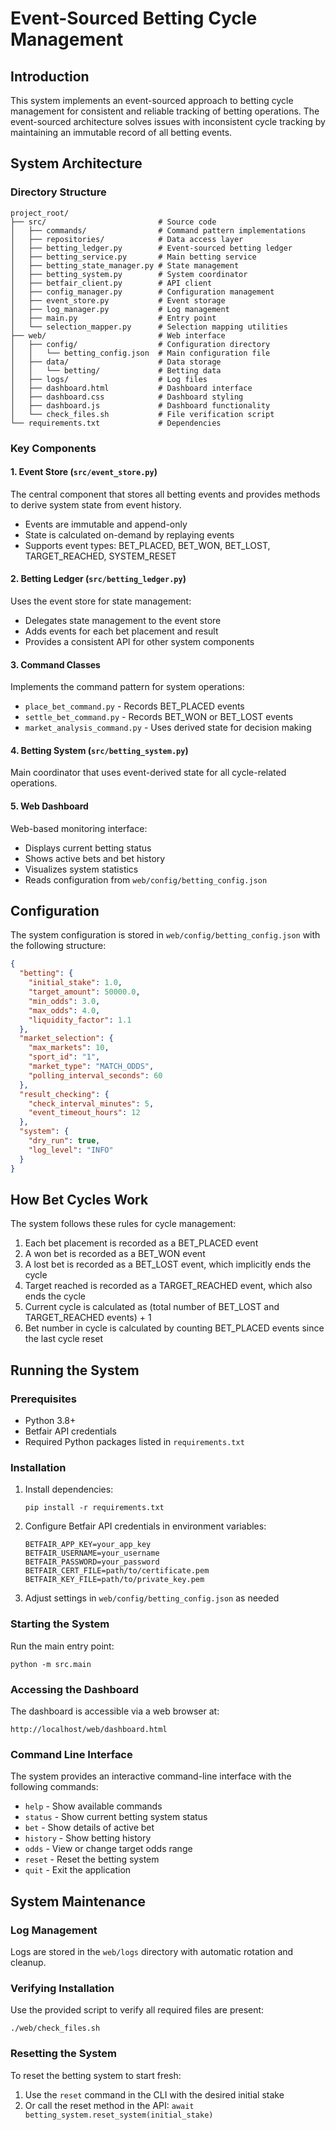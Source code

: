 # Event-Sourced Betting Cycle Management

## Introduction

This system implements an event-sourced approach to betting cycle management for consistent and reliable tracking of betting operations. The event-sourced architecture solves issues with inconsistent cycle tracking by maintaining an immutable record of all betting events.

## System Architecture

### Directory Structure

```
project_root/
├── src/                         # Source code
│   ├── commands/                # Command pattern implementations
│   ├── repositories/            # Data access layer
│   ├── betting_ledger.py        # Event-sourced betting ledger
│   ├── betting_service.py       # Main betting service
│   ├── betting_state_manager.py # State management
│   ├── betting_system.py        # System coordinator
│   ├── betfair_client.py        # API client
│   ├── config_manager.py        # Configuration management
│   ├── event_store.py           # Event storage
│   ├── log_manager.py           # Log management
│   ├── main.py                  # Entry point
│   └── selection_mapper.py      # Selection mapping utilities
├── web/                         # Web interface
│   ├── config/                  # Configuration directory
│   │   └── betting_config.json  # Main configuration file
│   ├── data/                    # Data storage
│   │   └── betting/             # Betting data
│   ├── logs/                    # Log files
│   ├── dashboard.html           # Dashboard interface
│   ├── dashboard.css            # Dashboard styling
│   ├── dashboard.js             # Dashboard functionality
│   └── check_files.sh           # File verification script
└── requirements.txt             # Dependencies
```

### Key Components

#### 1. Event Store (`src/event_store.py`)

The central component that stores all betting events and provides methods to derive system state from event history.

- Events are immutable and append-only
- State is calculated on-demand by replaying events
- Supports event types: BET_PLACED, BET_WON, BET_LOST, TARGET_REACHED, SYSTEM_RESET

#### 2. Betting Ledger (`src/betting_ledger.py`)

Uses the event store for state management:

- Delegates state management to the event store
- Adds events for each bet placement and result
- Provides a consistent API for other system components

#### 3. Command Classes

Implements the command pattern for system operations:

- `place_bet_command.py` - Records BET_PLACED events
- `settle_bet_command.py` - Records BET_WON or BET_LOST events
- `market_analysis_command.py` - Uses derived state for decision making

#### 4. Betting System (`src/betting_system.py`)

Main coordinator that uses event-derived state for all cycle-related operations.

#### 5. Web Dashboard

Web-based monitoring interface:
- Displays current betting status
- Shows active bets and bet history
- Visualizes system statistics
- Reads configuration from `web/config/betting_config.json`

## Configuration

The system configuration is stored in `web/config/betting_config.json` with the following structure:

```json
{
  "betting": {
    "initial_stake": 1.0,
    "target_amount": 50000.0,
    "min_odds": 3.0,
    "max_odds": 4.0,
    "liquidity_factor": 1.1
  },
  "market_selection": {
    "max_markets": 10,
    "sport_id": "1",
    "market_type": "MATCH_ODDS",
    "polling_interval_seconds": 60
  },
  "result_checking": {
    "check_interval_minutes": 5,
    "event_timeout_hours": 12
  },
  "system": {
    "dry_run": true,
    "log_level": "INFO"
  }
}
```

## How Bet Cycles Work

The system follows these rules for cycle management:

1. Each bet placement is recorded as a BET_PLACED event
2. A won bet is recorded as a BET_WON event
3. A lost bet is recorded as a BET_LOST event, which implicitly ends the cycle
4. Target reached is recorded as a TARGET_REACHED event, which also ends the cycle
5. Current cycle is calculated as (total number of BET_LOST and TARGET_REACHED events) + 1
6. Bet number in cycle is calculated by counting BET_PLACED events since the last cycle reset

## Running the System

### Prerequisites

- Python 3.8+
- Betfair API credentials
- Required Python packages listed in `requirements.txt`

### Installation

1. Install dependencies:
   ```
   pip install -r requirements.txt
   ```

2. Configure Betfair API credentials in environment variables:
   ```
   BETFAIR_APP_KEY=your_app_key
   BETFAIR_USERNAME=your_username
   BETFAIR_PASSWORD=your_password
   BETFAIR_CERT_FILE=path/to/certificate.pem
   BETFAIR_KEY_FILE=path/to/private_key.pem
   ```

3. Adjust settings in `web/config/betting_config.json` as needed

### Starting the System

Run the main entry point:
```
python -m src.main
```

### Accessing the Dashboard

The dashboard is accessible via a web browser at:
```
http://localhost/web/dashboard.html
```

### Command Line Interface

The system provides an interactive command-line interface with the following commands:

- `help` - Show available commands
- `status` - Show current betting system status
- `bet` - Show details of active bet
- `history` - Show betting history
- `odds` - View or change target odds range
- `reset` - Reset the betting system
- `quit` - Exit the application

## System Maintenance

### Log Management

Logs are stored in the `web/logs` directory with automatic rotation and cleanup.

### Verifying Installation

Use the provided script to verify all required files are present:
```
./web/check_files.sh
```

### Resetting the System

To reset the betting system to start fresh:
1. Use the `reset` command in the CLI with the desired initial stake
2. Or call the reset method in the API: `await betting_system.reset_system(initial_stake)`